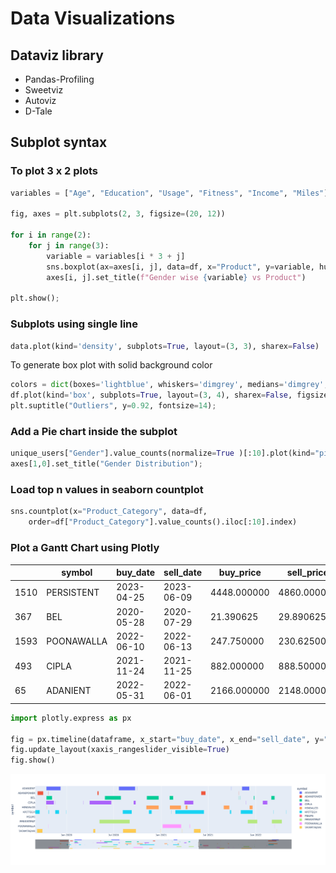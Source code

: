 # Data Visualizations

## Dataviz library

* Pandas-Profiling
* Sweetviz
* Autoviz
* D-Tale

## Subplot syntax

### To plot 3 x 2 plots

```python
variables = ["Age", "Education", "Usage", "Fitness", "Income", "Miles"]

fig, axes = plt.subplots(2, 3, figsize=(20, 12))

for i in range(2):
    for j in range(3):
        variable = variables[i * 3 + j]
        sns.boxplot(ax=axes[i, j], data=df, x="Product", y=variable, hue="Gender")
        axes[i, j].set_title(f"Gender wise {variable} vs Product")

plt.show();
```

### Subplots using single line

```python
data.plot(kind='density', subplots=True, layout=(3, 3), sharex=False)
```

To generate box plot with solid background color

```python
colors = dict(boxes='lightblue', whiskers='dimgrey', medians='dimgrey', caps='dimgrey')
df.plot(kind='box', subplots=True, layout=(3, 4), sharex=False, figsize=(12, 15), patch_artist=True, color=colors);
plt.suptitle("Outliers", y=0.92, fontsize=14);
```

### Add a Pie chart inside the subplot

```python
unique_users["Gender"].value_counts(normalize=True )[:10].plot(kind="pie", autopct='%1.1f%%', startangle=90, ax=axes[1,0])
axes[1,0].set_title("Gender Distribution");
```

### Load top n values in seaborn countplot

```python
sns.countplot(x="Product_Category", data=df,
    order=df["Product_Category"].value_counts().iloc[:10].index)
```

### Plot a Gantt Chart using Plotly

|      | symbol     | buy\_date  | sell\_date | buy\_price  | sell\_price | quantity | days\_diff | profit |
| ---- | ---------- | ---------- | ---------- | ----------- | ----------- | -------- | ---------- | ------ |
| 1510 | PERSISTENT | 2023-04-25 | 2023-06-09 | 4448.000000 | 4860.000000 | 2.0      | 7 days     | 824.0  |
| 367  | BEL        | 2020-05-28 | 2020-07-29 | 21.390625   | 29.890625   | 467.0    | 16 days    | 3969.5 |
| 1593 | POONAWALLA | 2022-06-10 | 2022-06-13 | 247.750000  | 230.625000  | 40.0     | 29 days    | -685.0 |
| 493  | CIPLA      | 2021-11-24 | 2021-11-25 | 882.000000  | 888.500000  | 11.0     | 2 days     | 71.5   |
| 65   | ADANIENT   | 2022-05-31 | 2022-06-01 | 2166.000000 | 2148.000000 | 4.0      | 5 days     | -72.0  |

```python
import plotly.express as px

fig = px.timeline(dataframe, x_start="buy_date", x_end="sell_date", y="symbol", color="symbol")
fig.update_layout(xaxis_rangeslider_visible=True)
fig.show()
```

![Gantt Plot](../.gitbook/assets/gantt.png)
